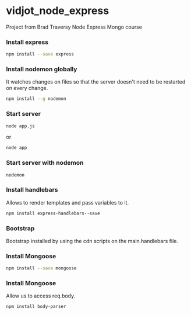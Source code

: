# vidjot_node_express

Project from Brad Traversy Node Express Mongo course

### Install express

```sh
npm install --save express
```

### Install nodemon globally

It watches changes on files so that the server doesn't need to be restarted on every change.

```sh
npm install --g nodemon
```

### Start server

```sh
node app.js
```

or

```sh
node app
```

### Start server with nodemon

```sh
nodemon
```

### Install handlebars

Allows to render templates and pass variables to it.

```sh
npm install express-handlebars--save
```

### Bootstrap

Bootstrap installed by using the cdn scripts on the main.handlebars file.

### Install Mongoose

```sh
npm install --save mongoose
```

### Install Mongoose

Allow us to access req.body.

```sh
npm install body-parser
```

